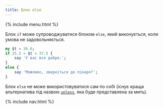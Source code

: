 ```yaml
---
title: Блок else
---
```


{% include menu.html %}

Блок `if` може супроводжуватися блоком `else`, який виконується, коли умова не задовольняється.

```raku
my $t = 36.6;
if 35.5 < $t < 37.5 {
    say 'У вас все добре.';
}
else {
    say 'Можливо, зверніться до лікаря?';
}
```

Блок `else` не може використовуватися сам по собі (існує краща альтернатива під назвою [`unless`](../unless), яка буде представлена за мить).

{% include nav.html %}